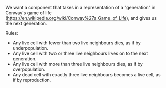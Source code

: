 We want a component that takes in a representation of a "generation" in
Conway's game of life (https://en.wikipedia.org/wiki/Conway%27s_Game_of_Life),
and gives us the next generation.

Rules:
- Any live cell with fewer than two live neighbours dies, as if by underpopulation.
- Any live cell with two or three live neighbours lives on to the next generation.
- Any live cell with more than three live neighbours dies, as if by overpopulation.
- Any dead cell with exactly three live neighbours becomes a live cell, as if by reproduction.

